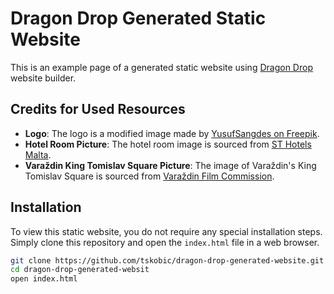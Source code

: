 # Dragon Drop Generated Static Website

This is an example page of a generated static website using [Dragon Drop](https://github.com/tskobic/dragon-drop) website builder.

## Credits for Used Resources

- **Logo**: The logo is a modified image made by [YusufSangdes on Freepik](https://www.freepik.com/free-vector/black-white-tree-line-art-logo-concept_9557579.htm#query=tree%20logo&position=1&from_view=keyword&track=ais).
- **Hotel Room Picture**: The hotel room image is sourced from [ST Hotels Malta](https://sthotelsmalta.com/apartment-or-hotel-room-which-is-better/).
- **Varaždin King Tomislav Square Picture**: The image of Varaždin's King Tomislav Square is sourced from [Varaždin Film Commission](https://www.varazdinfilmcommission.eu/lokacije/ulice-trgovi/trg-kralja-tomislava-varazdin.html).

## Installation

To view this static website, you do not require any special installation steps. Simply clone this repository and open the `index.html` file in a web browser.

```bash
git clone https://github.com/tskobic/dragon-drop-generated-website.git
cd dragon-drop-generated-websit
open index.html
